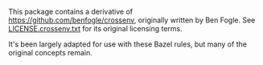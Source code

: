 This package contains a derivative of https://github.com/benfogle/crossenv,
originally written by Ben Fogle. See 
[LICENSE.crossenv.txt](LICENSE.crossenv.txt) for its original licensing terms.

It's been largely adapted for use with these Bazel rules, but many of the original concepts remain.
